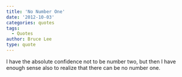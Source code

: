 ```yaml
---
title: 'No Number One'
date: '2012-10-03'
categories: quotes
tags:
  - Quotes
author: Bruce Lee
type: quote
---
```


I have the absolute confidence not to be number two, but then I have enough sense also to realize that there can be no number one.
